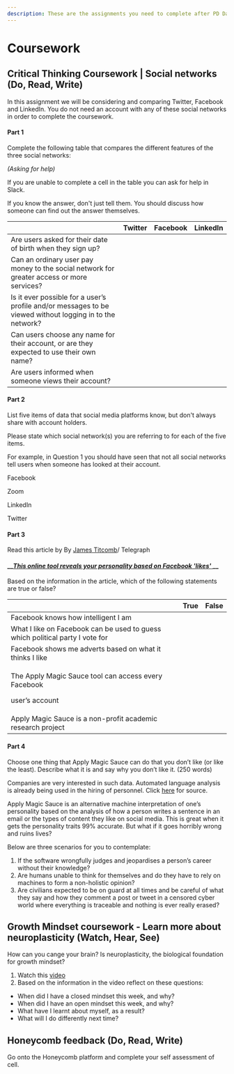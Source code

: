 ```yaml
---
description: These are the assignments you need to complete after PD Day 2
---
```


# Coursework

## Critical Thinking Coursework \| Social networks \(Do, Read, Write\)

In this assignment we will be considering and comparing Twitter, Facebook and LinkedIn. You do not need an account with any of these social networks in order to complete the coursework. 

#### Part 1

Complete the following table that compares the different features of the three social networks: 

_\(Asking for help\)_

If you are unable to complete a cell in the table you can ask for help in Slack. 

If you know the answer, don't just tell them. You should discuss how someone can find out the answer themselves. 

|  | Twitter | Facebook | LinkedIn |
| :--- | :--- | :--- | :--- |
| Are users asked for their date of birth when they sign up? |  |  |  |
| Can an ordinary user pay money to the social network for greater access or more services? |  |  |  |
| Is it ever possible for a user’s profile and/or messages to be viewed without logging in to the network? |  |  |  |
| Can users choose any name for their account, or are they expected to use their own name? |  |  |  |
| Are users informed when someone views their account? |  |  |  |

#### Part 2 

List five items of data that social media platforms know, but don't always share with account holders. 

Please state which social network\(s\) you are referring to for each of the five items. 

For example, in Question 1 you should have seen that not all social networks tell users when someone has looked at their account. 

Facebook  

Zoom 

LinkedIn 

Twitter

#### Part 3

Read this article by By [James Titcomb](http://preview.telegraph.co.uk/journalists/james-titcomb/)/ Telegraph

#### \_\_[_This online tool reveals your personality based on Facebook 'likes'_ ](https://personaldevelopment.codeyourfuture.io/sessions/pd-session-2/coursework/this-online-tool-reveals-your-personality-based-on-facebook-likes)\_\_

Based on the information in the article, which of the following statements are true or false? 

<table>
  <thead>
    <tr>
      <th style="text-align:left"></th>
      <th style="text-align:left">True</th>
      <th style="text-align:left">False</th>
    </tr>
  </thead>
  <tbody>
    <tr>
      <td style="text-align:left">Facebook knows how intelligent I am</td>
      <td style="text-align:left"></td>
      <td style="text-align:left"></td>
    </tr>
    <tr>
      <td style="text-align:left">What I like on Facebook can be used to guess which political party I vote
        for</td>
      <td style="text-align:left"></td>
      <td style="text-align:left"></td>
    </tr>
    <tr>
      <td style="text-align:left">Facebook shows me adverts based on what it thinks I like</td>
      <td style="text-align:left"></td>
      <td style="text-align:left"></td>
    </tr>
    <tr>
      <td style="text-align:left">
        <p>The Apply Magic Sauce tool can access every Facebook</p>
        <p>user&#x2019;s account</p>
      </td>
      <td style="text-align:left"></td>
      <td style="text-align:left"></td>
    </tr>
    <tr>
      <td style="text-align:left">Apply Magic Sauce is a non-profit academic research project</td>
      <td style="text-align:left"></td>
      <td style="text-align:left"></td>
    </tr>
  </tbody>
</table>

#### Part 4

Choose one thing that Apply Magic Sauce can do that you don’t like \(or like the least\). Describe what it is and say why you don’t like it. \(250 words\)   


Companies are very interested in such data. Automated language analysis is already being used in the hiring of personnel. Click [here](https://www.scientificamerican.com/article/the-internet-knows-you-better-than-your-spouse-does/) for source.  


Apply Magic Sauce is an alternative machine interpretation of one’s personality based on the analysis of how a person writes a sentence in an email or the types of content they like on social media. This is great when it gets the personality traits 99% accurate. But what if it goes horribly wrong and ruins lives?  


Below are three scenarios for you to contemplate:

1. If the software wrongfully judges and jeopardises a person’s career without their knowledge?
2. Are humans unable to think for themselves and do they have to rely on machines to form a non-holistic opinion?
3. Are civilians expected to be on guard at all times and be careful of what they say and how they comment a post or tweet in a censored cyber world where everything is traceable and nothing is ever really erased?





## Growth Mindset coursework - Learn more about neuroplasticity \(Watch, Hear, See\) 

How can you cange your brain? Is neuroplasticity, the biological foundation for growth mindset?   
1. Watch this [video](https://youtu.be/Jq0n8vgggU0)  
2. Based on the information in the video reflect on these questions:   


* When  did I have a closed mindset this week, and why?
* When did I have an open mindset this week, and why?
* What have I learnt about myself, as a result?
* What will I do differently next time?

## Honeycomb feedback \(Do, Read, Write\)

Go onto the Honeycomb platform and complete your self assessment of  cell. 

